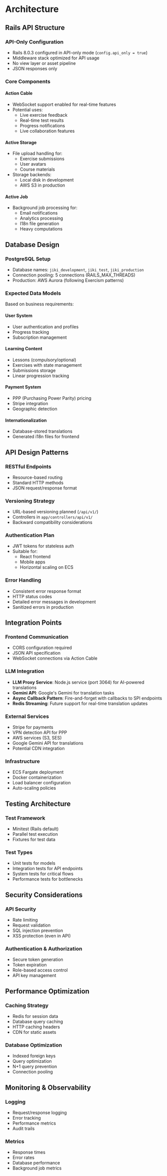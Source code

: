 # Architecture

## Rails API Structure

### API-Only Configuration
- Rails 8.0.3 configured in API-only mode (`config.api_only = true`)
- Middleware stack optimized for API usage
- No view layer or asset pipeline
- JSON responses only

### Core Components

#### Action Cable
- WebSocket support enabled for real-time features
- Potential uses:
  - Live exercise feedback
  - Real-time test results
  - Progress notifications
  - Live collaboration features

#### Active Storage
- File upload handling for:
  - Exercise submissions
  - User avatars
  - Course materials
- Storage backends:
  - Local disk in development
  - AWS S3 in production

#### Active Job
- Background job processing for:
  - Email notifications
  - Analytics processing
  - I18n file generation
  - Heavy computations

## Database Design

### PostgreSQL Setup
- Database names: `jiki_development`, `jiki_test`, `jiki_production`
- Connection pooling: 5 connections (RAILS_MAX_THREADS)
- Production: AWS Aurora (following Exercism patterns)

### Expected Data Models

Based on business requirements:

#### User System
- User authentication and profiles
- Progress tracking
- Subscription management

#### Learning Content
- Lessons (compulsory/optional)
- Exercises with state management
- Submissions storage
- Linear progression tracking

#### Payment System
- PPP (Purchasing Power Parity) pricing
- Stripe integration
- Geographic detection

#### Internationalization
- Database-stored translations
- Generated i18n files for frontend

## API Design Patterns

### RESTful Endpoints
- Resource-based routing
- Standard HTTP methods
- JSON request/response format

### Versioning Strategy
- URL-based versioning planned (`/api/v1/`)
- Controllers in `app/controllers/api/v1/`
- Backward compatibility considerations

### Authentication Plan
- JWT tokens for stateless auth
- Suitable for:
  - React frontend
  - Mobile apps
  - Horizontal scaling on ECS

### Error Handling
- Consistent error response format
- HTTP status codes
- Detailed error messages in development
- Sanitized errors in production

## Integration Points

### Frontend Communication
- CORS configuration required
- JSON API specification
- WebSocket connections via Action Cable

### LLM Integration
- **LLM Proxy Service**: Node.js service (port 3064) for AI-powered translations
- **Gemini API**: Google's Gemini for translation tasks
- **Async Callback Pattern**: Fire-and-forget with callbacks to SPI endpoints
- **Redis Streaming**: Future support for real-time translation updates

### External Services
- Stripe for payments
- VPN detection API for PPP
- AWS services (S3, SES)
- Google Gemini API for translations
- Potential CDN integration

### Infrastructure
- ECS Fargate deployment
- Docker containerization
- Load balancer configuration
- Auto-scaling policies

## Testing Architecture

### Test Framework
- Minitest (Rails default)
- Parallel test execution
- Fixtures for test data

### Test Types
- Unit tests for models
- Integration tests for API endpoints
- System tests for critical flows
- Performance tests for bottlenecks

## Security Considerations

### API Security
- Rate limiting
- Request validation
- SQL injection prevention
- XSS protection (even in API)

### Authentication & Authorization
- Secure token generation
- Token expiration
- Role-based access control
- API key management

## Performance Optimization

### Caching Strategy
- Redis for session data
- Database query caching
- HTTP caching headers
- CDN for static assets

### Database Optimization
- Indexed foreign keys
- Query optimization
- N+1 query prevention
- Connection pooling

## Monitoring & Observability

### Logging
- Request/response logging
- Error tracking
- Performance metrics
- Audit trails

### Metrics
- Response times
- Error rates
- Database performance
- Background job metrics